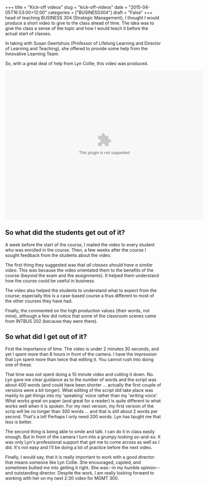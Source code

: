 +++
title = "Kick-off videos"
slug = "kick-off-videos"
date = "2015-04-05T16:53:00+12:00"
categories = ["BUSINESS304"]
draft = "False"
+++
head of teaching BUSINESS 304 (Strategic Management), I thought I would produce a short video to give to the class ahead of time. The idea was to give the class a sense of the topic and how I would teach it before the actual start of classes.

In taking with Susan Geertshuis (Professor of Lifelong Learning and Director of Learning and Teaching), she offered to provide some help from the Innovative Learning Team.

So, with a great deal of help from Lyn Collie, this video was produced.

<embed src="http://mediastore.auckland.ac.nz/assets/jwplayer51/player.swf"
    width="640"
    height="480"
    bgcolor="undefined"
    allowscriptaccess="always"
    allowfullscreen="true"
    flashvars="provider=rtmp&streamer=rtmp://vip-ltrp-flash.auckland.ac.nz/vod/&file=/uploaded/project/CMS_BUSINESS/02-2015/0868F105D1D7423286285D72306B48D1.mp4&image=/assets/uoa.jpg&bufferlength=5&screencolor=FFFFFF"
/>

So what did the students get out of it?
---------------------------------------

A week before the start of the course, I mailed the video to every student who was enrolled in the course. Then, a few weeks after the course I sought feedback from the students about the video.

The first thing they suggested was that *all classes should have a similar video*. This was because the video orientated them to the benefits of the course (beyond the exam and the assignments). It helped them understand how the course could be useful in business.

The video also helped the students to understand what to expect from the course; especially this is a case-based course a thus different to most of the other courses they have had.

Finally, the commented on the high production values (their words, not mine), although a few did notice that some of the classroom scenes came from INTBUS 202 (because they were there).

 So what did I get out of it?
----------------------------

First the importance of time. The video is under 2 minutes 30 seconds, and yet I spent more than 8 hours in front of the camera. I have the impression that Lyn spent more than twice that editing it. You cannot rush into doing one of these.

That time was not spent doing a 10 minute video and cutting it down. No. Lyn gave me clear guidance as to the number of words and the script was about 400 words (and could have been shorter ... actually the first couple of versions were a bit longer). What editing of the script did take place was mainly to get things into my 'speaking' voice rather than my 'writing voice'. What works great on paper (and great for a reader) is quite different to what works well when it is spoken. For my next version, my first version of the scrip will be no longer than 300 words ... and that is still about 2 words per second. That's a lot! Perhaps I only need 200 words. Lyn has taught me that less is better.

The second thing is being able to smile and talk. I can do it in class easily enough. But in front of the camera I turn into a grumpy looking so-and-so. It was only Lyn's professional support that got me to come across as well as I did. It's not easy and I'll be doing a lot of practice before the next video.

Finally, I would say, that it is really important to work with a good director: that means someone like Lyn Collie. She encouraged, cajoled, and sometimes bullied me into getting it right. She was--in my humble opinion--and outstanding director. Despite the work, I am really looking forward to working with her on my next 2:30 video for MGMT 300.
